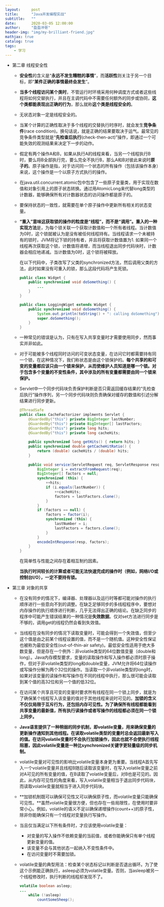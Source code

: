 ```yaml
---
layout:     post
title:      "Java并发编程实战"
subtitle:   ""
date:       2020-03-05 12:00:00
author:     "盈盈冲哥"
header-img: "img/my-brilliant-friend.jpg"
mathjax: true
catalog: true
tags:
    - 学习
---
```


- 第二章 线程安全性

  - **安全性**的含义是“**永远不发生糟糕的事情**”，而**活跃性**则关注于另一个目标，即“**某件正确的事情最终会发生**”。

  - **当多个线程访问某个类时**，不管运行时环境采用何种调度方式或者这些线程将如何交替执行，并且在主调代码中不需要任何额外的同步或协同，**这个类都能表现出正确的行为**，那么就称**这个类是线程安全的**。

  - 无状态对象一定是线程安全的。

  - 当某个计算的正确性取决于多个线程的交替执行时序时，就会发生**竞争条件**(race condition)。换句话说，就是正确的结果要取决于运气。最常见的竞争条件类型就是“**先检查后执行**(check-then-act)”操作，即通过一个可能失效的观测结果来决定下一步的动作。

  - 假定有两个操作A和B，如果从执行A的线程来看，当另一个线程执行B时，要么将B全部执行完，要么完全不执行B，那么A和B对彼此来说时**原子的**。原子操作是指，对于访问同一个状态的所有操作（包括该操作本身）来说，这个操作是一个以原子方式执行的操作。

  - 在java.util.concurrent.atomic包中包含了一些原子变量类，用于实现在数值和对象引用上的原子状态转换。通过用AtomicLong来代替long类型的计数器，能够确保所有对计数器状态的访问操作都是原子的。

  - 要保持状态的一致性，就需要在单个原子操作中更新所有相关的状态变量。

  - **“重入”意味这获取锁的操作的粒度是“线程”，而不是“调用”。**重入的一种**实现方法**是，为每个锁关联一个获取计数值和一个所有者线程。当计数值为0时，这个锁就被认为是没有被任何线程持有。当线程请求一个未被持有的锁时，JVM将记下锁的持有者，并且将获取计数值置为1. 如果同一个线程再次获取这个锁，计数值将递增，而当线程退出同步代码块时，计数器会相应地递减。当计数值为0时，这个锁将被释放。

    在以下代码中，子类改写了父类的synchronized方法，然后调用父类的方法，此时如果没有可重入的锁，那么这段代码将产生死锁。

    ```java
    public class Widget {
        public synchronized void doSomething() {
            ...
        }
    }
    
    public class LoggingWiget extends Widget {
        public synchronized void doSomething() {
            System.out.println(toString() + ": calling doSomething");
            super.doSomething();
        }
    }
    ```

  - 一种常见的错误是认为，只有在写入共享变量时才需要使用同步，然而事实并非如此。

  - 对于可能被多个线程同时访问的可变状态变量，在访问它时都需要持有同一个锁，在这种情况下，我们称状态是由这个锁保护的。**每个共享的和可变的变量都应该只由一个锁来保护，从而使维护人员知道是哪一个锁。对于包含多个变量的不变性条件，其中涉及的所有变量都需要由同一个锁来保护。**

  - Servlet中一个同步代码块负责保护判断是否只需返回缓存结果的“先检查后执行”操作序列，另一个同步代码块则负责确保对缓存的数值和引述分解结果进行同步更新。

    ```java
    @ThreadSafe
    public class CacheFactorizer implments Servlet {
        @GuardedBy("this") private BigInteger lastNumber;
        @GuardedBy("this") private BigInteger[] lastFactors;
        @GuardedBy("this") private long hits;
        @GuardedBy("this") private long cacheHits;
        
        public synchronized long getHits() { return hits; }
        public synchronized double getCacheHitRatio() {
            return (double) cacheHits / (double) hits;
        }
        
        public void service(ServletRequest req, ServletResponse resq) {
            BigInteger i = extractFromRequest(req);
            BigInteger[] factors = null;
            synchronized (this) {
                ++hits;
                if (i.equals(lastNumber)) {
                    ++cacheHits;
                    factors = lastFactors.clone();
                }
            }
            if (factors == null) {
                factors = factor(i);
                synchronized (this) {
                    lastNumber = i;
                    lastFactors = factors.clone();
                }
            }
            encodeIntResponse(resp, factors);
        }
    }
    ```

    在简单性与性能之间存在着相互制约因素。

    **当执行时间较长的计算或者可能无法快速完成的操作时（例如，网络I/O或控制台I/O），一定不要持有锁。**

- 第三章 对象的共享

  - 在没有同步的情况下，编译器、处理器以及运行时等都可能对操作的执行顺序进行一些意向不到的调整。在缺乏足够同步的多线程程序中，要想对内存操作的执行顺序进行判断，几乎无法得出正确的结论。在缺乏同步的程序中可能产生错误结果的一种情况是**失效数据**。仅对set方法进行同步是不够的，调用get的线程仍然会看到失效值。

  - 当线程在没有同步的情况下读取变量时，可能会得到一个失效值，但至少这个值是由之前某个线程设置的值，而不是一个随机值。这种安全性保证也被称为最低安全性(out-of-thin-air safety)。最低安全性适用于绝大多数变量，但是存在一个例外：非volatile类型的64位数值变量（double和long）。Java内存模型要求，变量的读取操作和写入操作都必须时原子操作，但对于非volatile类型的long和double变量，JVM允许将64位读操作或写操作分解为两个32位的操作。当读取一个非volatile类型的long时，如果对该变量的读操作和写操作在不同的线程中执行，那么很可能会读取到某个值的高32位和另一个值的低32位。

  - 在访问某个共享且可变的变量时要求所有线程在同一个锁上同步，就是为了确保某个线程写入该变量的值对于其他线程来说时可见的。**加锁的含义不仅仅局限于互斥行为，还包括内存可见性。为了确保所有线程都能看到共享变量的最新值，所有执行读操作或者写操作的线程都必须在同一个锁上同步。**

  - **Java语言提供了一种稍弱的同步机制，即volatile变量，用来确保变量的更新操作通知到其他线程。在读取volatile类型的变量时总会返回最新写入的值。在访问volatile变量时不会执行加锁操作，因此也就不会使执行线程阻塞，因此volatile变量是一种比synchronized关键字更轻量级的同步机制。**

  - volatile变量对可见性的影响比volatile变量本身更为重要。当线程A首先写入一个volatile变量并且线程B随后读取该变量时，在写入volatile变量之前对A可见的所有变量的值，在B读取了volatile变量后，对B也是可见的。因此，从内存可见性的角度来看，写入volatile变量相当于退出同步代码块，而读取volatile变量就相当于进入同步代码块。

  - **加锁机制既可以确保可见性又可以确保原子性，而volatile变量只能确保可见性。**虽然volatile变量很方便，但也存在一些局限性，在使用时要非常小心。例如，volatile的语义不足以确保递增操作(count++)的原子性，除非你能确保只有一个线程对变量执行写操作。

  - 当且仅当满足以下所有条件时，才应该使用volatile变量：

    - 对变量的写入操作不依赖变量的当前值，或者你能确保只有单个线程更新变量的值。
    - 该变量不会与其他状态一起纳入不变性条件中。
    - 在访问变量时不需要加锁。

  - volatile变量的典型用法：检查某个状态标记以判断是否退出循环。为了使这个示例能正确执行，asleep必须为volatile变量。否则，当asleep被另一个线程修改时，执行判断的线程却发现不了。

    ```java
    volatile boolean asleep;
    ...
        while (!asleep)
            countSomeSheep();
    ```
